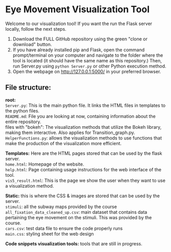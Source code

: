 # Eye Movement Visualization Tool

Welcome to our visualization tool! If you want the run the Flask server locally, follow the next steps.
1. Download the FULL GitHub repository using the green "clone or download" button.  
2. If you have already installed pip and Flask, open the command prompt/terminal on your computer and navigate to the folder where the tool is located (it should have the same name as this repository.) Then, run Server.py using `python Server.py` or other Python execution method.  
3. Open the webpage on http://127.0.0.1:5000/ in your preferred browser.

## File structure:
**root:**  
`Server.py`: This is the main python file. It links the HTML files in templates to the python files.  
`README.md`: File you are looking at now, containing information about the entire repository.  
files with "bokeh": The visualization methods that utilize the Bokeh library, making them interactive. Also applies for Transition_graph.py.  
`HelperFunctions.py`: allows the visualization methods to use functions that make the production of the visualization more efficient.  

**Templates:** Here are the HTML pages stored that can be used by the flask server.  
`home.html`: Homepage of the website.  
`help.html`: Page containing usage instructions for the web interface of the tool.  
`vis5_result.html`: This is the page we show the user when they want to use a visualization method.

**Static:** this is where the CSS & images are stored that can be used by the server.  
`stimuli`: all the subway maps provided by the course  
`all_fixation_data_cleaned_up.csv`: main dataset that contains data pertaining the eye movement on the stimuli. This was provided by the course.  
`cars.csv`: test data file to ensure the code properly runs  
`main.css`: styling sheet for the web design

**Code snippets visualization tools:** tools that are still in progress.
